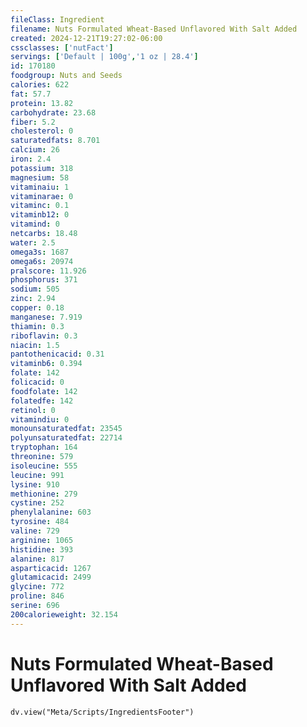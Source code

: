 ```yaml
---
fileClass: Ingredient
filename: Nuts Formulated Wheat-Based Unflavored With Salt Added
created: 2024-12-21T19:27:02-06:00
cssclasses: ['nutFact']
servings: ['Default | 100g','1 oz | 28.4']
id: 170180
foodgroup: Nuts and Seeds
calories: 622
fat: 57.7
protein: 13.82
carbohydrate: 23.68
fiber: 5.2
cholesterol: 0
saturatedfats: 8.701
calcium: 26
iron: 2.4
potassium: 318
magnesium: 58
vitaminaiu: 1
vitaminarae: 0
vitaminc: 0.1
vitaminb12: 0
vitamind: 0
netcarbs: 18.48
water: 2.5
omega3s: 1687
omega6s: 20974
pralscore: 11.926
phosphorus: 371
sodium: 505
zinc: 2.94
copper: 0.18
manganese: 7.919
thiamin: 0.3
riboflavin: 0.3
niacin: 1.5
pantothenicacid: 0.31
vitaminb6: 0.394
folate: 142
folicacid: 0
foodfolate: 142
folatedfe: 142
retinol: 0
vitamindiu: 0
monounsaturatedfat: 23545
polyunsaturatedfat: 22714
tryptophan: 164
threonine: 579
isoleucine: 555
leucine: 991
lysine: 910
methionine: 279
cystine: 252
phenylalanine: 603
tyrosine: 484
valine: 729
arginine: 1065
histidine: 393
alanine: 817
asparticacid: 1267
glutamicacid: 2499
glycine: 772
proline: 846
serine: 696
200calorieweight: 32.154
---
```


# Nuts Formulated Wheat-Based Unflavored With Salt Added

```dataviewjs
dv.view("Meta/Scripts/IngredientsFooter")
```